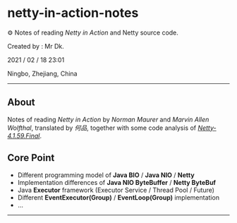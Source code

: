 # netty-in-action-notes

⚙️ Notes of reading *Netty in Action* and Netty source code.

Created by : Mr Dk.

2021 / 02 / 18 23:01

Ningbo, Zhejiang, China

---

## About

Notes of reading *Netty in Action* by *Norman Maurer* and *Marvin Allen Wolfthal*, translated by *何品*, together with some code analysis of [*Netty-4.1.59.Final*](https://github.com/netty/netty/releases/tag/netty-4.1.59.Final).

## Core Point

* Different programming model of **Java BIO** / **Java NIO** / **Netty**
* Implementation differences of **Java NIO ByteBuffer** / **Netty ByteBuf**
* Java **Executor** framework (Executor Service / Thread Pool / Future)
* Different **EventExecutor(Group)** / **EventLoop(Group)** implementation
* ...

---

